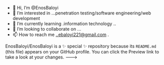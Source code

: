 - 👋 Hi, I’m @EnosBaloyi
- 👀 I’m interested in ...penetration testing/software engineering/web development 
- 🌱 I’m currently learning .information technology ..
- 💞️ I’m looking to collaborate on ...
- 📫 How to reach me ..ebaloyi221@gmail.com .


EnosBaloyi/EnosBaloyi is a ✨ special ✨ repository because its `README.md` (this file) appears on your GitHub profile.
You can click the Preview link to take a look at your changes.
--->
